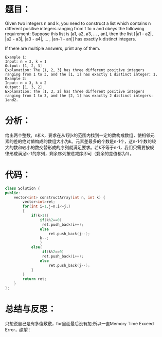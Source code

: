 题目：
==
Given two integers n and k, you need to construct a list which contains n different positive integers ranging from 1 to n and obeys the following requirement: 
Suppose this list is [a1, a2, a3, ... , an], then the list [|a1 - a2|, |a2 - a3|, |a3 - a4|, ... , |an-1 - an|] has exactly k distinct integers.

If there are multiple answers, print any of them.
```
Example 1:
Input: n = 3, k = 1
Output: [1, 2, 3]
Explanation: The [1, 2, 3] has three different positive integers ranging from 1 to 3, and the [1, 1] has exactly 1 distinct integer: 1.
Example 2:
Input: n = 3, k = 2
Output: [1, 3, 2]
Explanation: The [1, 3, 2] has three different positive integers ranging from 1 to 3, and the [2, 1] has exactly 2 distinct integers: 1and2.
```
分析：
==
给出两个整数，n和k，要求在从1到k的范围内找到一定的数构成数组，使相邻元素的差的绝对值构成的数组大小为k。元素差最多的个数是n-1个，这n-1个数的较大的数和较小的数交替形成的序列就满足要求。若k不等于n-1，我们只需要按规律形成满足k-1的序列，剩余序列按递减序即可（剩余的差值都为1）。

代码：
==
```C++
class Solution {
public:
    vector<int> constructArray(int n, int k) {
        vector<int>ret;
        for(int i=1,j=n;i<=j;)
        {
            if(k>1){
                if(k%2==0)
                 ret.push_back(i++);
                else
                    ret.push_back(j--);
                k--;
                }
            else{
                 if(k%2==0)
                 ret.push_back(i++);
                else
                    ret.push_back(j--);
            }
        }
        return ret;
    }
};
```
总结与反思：
==
只想说自己是有多傻敷敷，for里面最后没有加;所以一直Memory Time Exceed Error，绝望！
